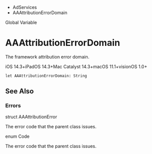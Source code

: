 

- AdServices
-  AAAttributionErrorDomain 

Global Variable

# AAAttributionErrorDomain

The framework attribution error domain.

iOS 14.3+iPadOS 14.3+Mac Catalyst 14.3+macOS 11.1+visionOS 1.0+

``` source
let AAAttributionErrorDomain: String
```

## See Also

### Errors

struct AAAttributionError

The error code that the parent class issues.

enum Code

The error code that the parent class issues.

